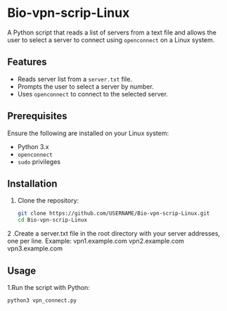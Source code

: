 # Bio-vpn-scrip-Linux

A Python script that reads a list of servers from a text file and allows the user to select a server to connect using `openconnect` on a Linux system.

## Features

- Reads server list from a `server.txt` file.
- Prompts the user to select a server by number.
- Uses `openconnect` to connect to the selected server.

## Prerequisites

Ensure the following are installed on your Linux system:

- Python 3.x
- `openconnect`
- `sudo` privileges

## Installation

1. Clone the repository:

   ```bash
   git clone https://github.com/USERNAME/Bio-vpn-scrip-Linux.git
   cd Bio-vpn-scrip-Linux
2 .Create a server.txt file in the root directory with your server addresses, one per line.
Example:
vpn1.example.com
vpn2.example.com
vpn3.example.com

## Usage
1.Run the script with Python:

  ```bash
  python3 vpn_connect.py


